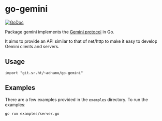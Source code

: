 # go-gemini

[![GoDoc](https://godoc.org/git.sr.ht/~adnano/go-gemini?status.svg)](https://godoc.org/git.sr.ht/~adnano/go-gemini)

Package gemini implements the [Gemini protocol](https://gemini.circumlunar.space) in Go.

It aims to provide an API similar to that of net/http to make it easy to develop Gemini clients and servers.

## Usage

	import "git.sr.ht/~adnano/go-gemini"

## Examples

There are a few examples provided in the `examples` directory.
To run the examples:

	go run examples/server.go

